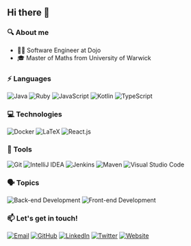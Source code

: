## Hi there 👋

### 🔍 About me

- 👨‍💻 Software Engineer at Dojo
- 🎓 Master of Maths from University of Warwick

### ⚡ Languages

![Java](https://img.shields.io/badge/-Java-000?logo=Java)
![Ruby](https://img.shields.io/badge/-Ruby-000?logo=Ruby)
![JavaScript](https://img.shields.io/badge/-JavaScript-000?logo=JavaScript)
![Kotlin](https://img.shields.io/badge/-Kotlin-000?logo=Kotlin)
![TypeScript](https://img.shields.io/badge/-TypeScript-000?logo=TypeScript)

### 💻 Technologies

![Docker](https://img.shields.io/badge/-Docker-000?logo=Docker)
![LaTeX](https://img.shields.io/badge/-LaTeX-000?logo=LaTeX)
![React.js](https://img.shields.io/badge/-React-000?logo=React)

### 🧰 Tools

![Git](https://img.shields.io/badge/-Git-000?logo=Git)
![IntelliJ IDEA](https://img.shields.io/badge/-IntelliJ%20IDEA-000?logo=IntelliJ%20IDEA)
![Jenkins](https://img.shields.io/badge/-Jenkins-000?logo=Jenkins)
![Maven](https://img.shields.io/badge/-Maven-000?logo=Apache%20Maven)
![Visual Studio Code](https://img.shields.io/badge/-Visual%20Studio%20Code-000?logo=Visual%20Studio%20Code)

### 🗣️ Topics

![Back-end Development](https://img.shields.io/badge/-Back%20end%20Development-000)
![Front-end Development](https://img.shields.io/badge/-Front%20end%20Development-000)

### 📫 Let's get in touch!

[![Email](https://img.shields.io/badge/-Email-000?logo=Gmail)](mailto:mdave3927@gmail.com)
[![GitHub](https://img.shields.io/badge/-GitHub-000?logo=GitHub)](https://github.com/mdave16)
[![LinkedIn](https://img.shields.io/badge/-LinkedIn-000?logo=LinkedIn)](https://www.linkedin.com/in/mayur-dave-b058179a/)
[![Twitter](https://img.shields.io/badge/-Twitter-000?logo=Twitter)](https://twitter.com/mdave16)
[![Website](https://img.shields.io/badge/-Website-000?logo=Firefox%20Browser)](https://mdave16.github.io)
